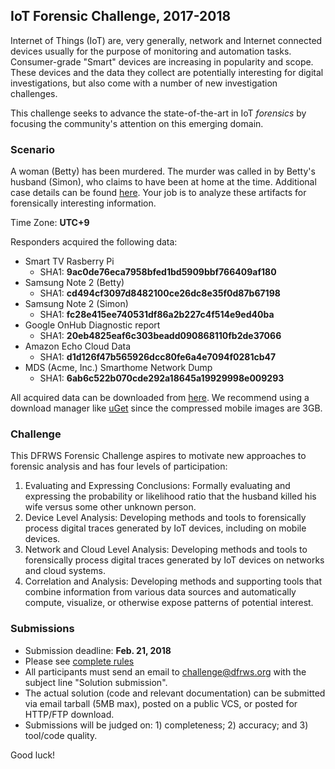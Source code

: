 ## IoT Forensic Challenge, 2017-2018
Internet of Things (IoT) are, very generally, network and Internet connected devices usually for the purpose of monitoring and automation tasks. Consumer-grade "Smart" devices are increasing in popularity and scope. These devices and the data they collect are potentially interesting for digital investigations, but also come with a number of new investigation challenges.

This challenge seeks to advance the state-of-the-art in IoT *forensics* by focusing the community's attention on this emerging domain.

### Scenario
A woman (Betty) has been murdered. The murder was called in by Betty's husband (Simon), who claims to have been at home at the time. Additional case details can be found [here](https://nas.cybercrimetech.com/owncloud/s/DjrbKKbWb9PT4pU). Your job is to analyze these artifacts for forensically interesting information.

Time Zone: **UTC+9**

Responders acquired the following data:
* Smart TV Rasberry Pi
  * SHA1: **9ac0de76eca7958bfed1bd5909bbf766409af180**
* Samsung Note 2 (Betty)
  * SHA1: **cd494cf3097d8482100ce26dc8e35f0d87b67198**
* Samsung Note 2 (Simon)
  * SHA1: **fc28e415ee740531df86a2b227c4f514e9ed40ba**
* Google OnHub Diagnostic report
  * SHA1: **20eb4825eaf6c303beadd090868110fb2de37066**
* Amazon Echo Cloud Data
  * SHA1: **d1d126f47b565926dcc80fe6a4e7094f0281cb47**
* MDS (Acme, Inc.) Smarthome Network Dump
  * SHA1: **6ab6c522b070cde292a18645a19929998e009293**

All acquired data can be downloaded from [here](https://nas.cybercrimetech.com/owncloud/s/DjrbKKbWb9PT4pU). We recommend using a download manager like [uGet](http://ugetdm.com/) since the compressed mobile images are 3GB.

### Challenge
This DFRWS Forensic Challenge aspires to motivate new approaches to forensic analysis and has four levels of participation:

1. Evaluating and Expressing Conclusions: Formally evaluating and expressing the probability or likelihood ratio that the husband killed his wife versus some other unknown person.
2. Device Level Analysis: Developing methods and tools to forensically process digital traces generated by IoT devices, including on mobile devices.
3. Network and Cloud Level Analysis: Developing methods and tools to forensically process digital traces generated by IoT devices on networks and cloud systems.
4. Correlation and Analysis: Developing methods and supporting tools that combine information from various data sources and automatically compute, visualize, or otherwise expose patterns of potential interest.

### Submissions
* Submission deadline: **Feb. 21, 2018**
* Please see [complete rules](http://dfrws.org/dfrws-forensic-challenge)
* All participants must send an email to challenge@dfrws.org with the subject line "Solution submission".
* The actual solution (code and relevant documentation) can be submitted via email tarball (5MB max), posted on a public VCS, or posted for HTTP/FTP download.
* Submissions will be judged on: 1) completeness; 2) accuracy; and 3) tool/code quality.

Good luck!
